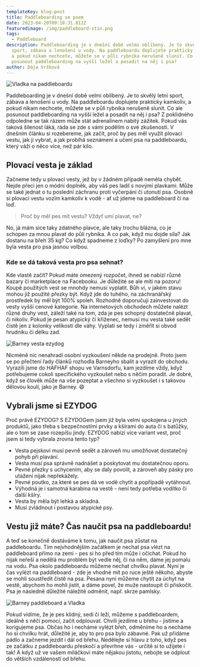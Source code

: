```yaml
---
templateKey: blog-post
title: Paddleboarding se psem
date: 2023-04-20T09:18:31.812Z
featuredimage: /img/paddleboard-stin.png
tags:
  - Paddleboard
description: Paddleboarding je v dnešní době velmi oblíbený. Je to skvělý letní
  sport, zábava a lenošení u vody. Na paddleboardu doplujete prakticky kamkoliv,
  a pokud nikam nechcete, můžete se v půli rybníka nerušeně slunit. Co ale
  posunout paddleboarding na vyšší ležel a posadit na něj i psa?
author: Dája Vršková
---
```

![Vladka na paddleboardu](/img/paddleboard-vladka-fuc.png)

Paddleboarding je v dnešní době velmi oblíbený. Je to skvělý letní sport, zábava a lenošení u vody. Na paddleboardu doplujete prakticky kamkoliv, a pokud nikam nechcete, můžete se v půli rybníka nerušeně slunit. Co ale posunout paddleboarding na vyšší ležel a posadit na něj i psa? Z poklidného odpoledne se tak rázem může stát adrenalinem nabitý zážitek. Pokud vás taková šílenost láká, ráda se zde s vámi podělím o své zkušenosti. V dnešním článku si rozebereme, jak začít, proč by pes měl využít plovací vestu, jak ji vybrat, a jak probíhá seznámení a učení psa na paddleboardu, který váží o něco více, než pár kilo.

## Plovací vesta je základ

Začneme tedy u plovací vesty, jež by v žádném případě neměla chybět. Nejde přeci jen o módní doplněk, aby váš pes ladil s novými plavkami. Může se také jednat o tu poslední záchranu proti vyčerpání či utonutí psa. Osobně si plovací vestu vozím kamkoliv k vodě - ať už jdeme na paddleboard či na loď.

> Proč by měl pes mít vestu? Vždyť umí plavat, ne?

No, já mám sice taky zdatného plavce, ale taky trochu blázna, co je schopen za mnou plavat do půli rybníka. A co pak, když mu dojde síla? Jak dostanu na břeh 35 kg? Co když spadneme z loďky? Po zamyšlení pro mne byla vesta pro psa jasnou volbou.

### Kde se dá taková vesta pro psa sehnat?

Kde vlastě začít? Pokud máte omezený rozpočet, ihned se nabízí různé bazary či marketplace na Facebooku. Je důležité se ale míti na pozoru! Koupě použitých vest se mnohdy nemusí vyplatit. Bůh ví, v jakém stavu mohou již použité přezky být. Když jde do tuhého, na záchranářský prostředek by měl být 100% spoleh. Rozhodně doporučuji zainvestovat do vesty vyšší cenové kategorie. Na internetových obchodech můžete nalézt různé druhy vest, záleží také na tom, zda je pes schopný dostatečně plavat, či nikoliv. Pokud je pesan atypický či kříženec, nemusí mu vesta také sedět čistě jen z kolonky velikosti dle váhy. Vyplatí se tedy i změřit si obvod hrudníku či délku zad.

![Barney vesta ezydog](/img/barney-ezydog-1.png)

Nicméně nic nenahradí osobní vyzkoušení někde na prodejně. Proto jsem se po přečtení řady článků rozhodla Barneyho sbalit a vyrazit do obchodu. Vyrazili jsme do HAFHAF shopu ve Varnsdorfu, kam jezdíme vždy, když potřebujeme cokoli specifického vyzkoušet nebo s něčím poradit. Je dobré, když se člověk může na vše pozeptat a všechno si vyzkoušet i s takovou dělovou koulí, jako je Barney. 😄

## Vybrali jsme si EZYDOG

Proč právě EZYDOG? S EZYDOGem jsem již byla velmi spokojena u jiných produktů, jako třeba s bezpečnostími prvky a kšírami do auta či s batůžky, ale o tom se zase rozepíšu jindy. EZYDOG nabízí více variant vest, proč jsem si tedy vybrala zrovna tento typ?

* Vesta pejskovi musí pevně sedět a zároveň mu umožňovat dostatečný pohyb při plavání.
* Vesta musí psa správně nadnášet a poskytovat mu dostatečnou oporu.
* Pevné přezky s uchycením, aby se daly povolit, a zároveň aby pásky pro utažení nijak nepřekážely.
* Pevné poutko, za které se pes dá ve vodě chytit a popřípadě vytáhnout.
* Výhodná je i samotná karabina na vestě - není tedy potřeba vodítko či další kšíry.
* Vesta by měla být lehká a skladná.
* Musí zvládnout i postavou atypické psy.

## Vestu již máte? Čas naučit psa na paddleboardu!

A teď se konečně dostáváme k tomu, jak naučit psa zůstat na paddleboardu. Tím nejvhodnějším začátkem je nechat psa vlézt na paddleboard přímo na zemi - pes si ho před tím může i očichat. Pokud ho nijak neřeší a nedělá mu problém být vedle něj, či na něm, dáme jej pomalu na vodu. Psa okolo paddleboardu můžeme nechat chvilku plavat. Nyní je čas vylézt na paddleboard - zde je vhodné mít po ruce ještě někoho, abyste se mohli soustředit čistě na psa. Pesana nyní můžeme chytit za úchyt na vestě, abychom ho mohli jistit, a dáme povel, že muže nastoupit či přiskočit. Psa je následně důležité náležitě odměnit, např. skrze pamlsky.

![Barney paddleboard a Vladka](/img/paddleboard-vladka-fuc.png)

Pokud vidíme, že je pes klidný, sedí či leží, můžeme s paddleboardem, ideálně s něčí pomocí, začít odplouvat. Chvíli jezdíme u břehu - jistíme a korigujeme psa. Občas ho i necháme vylézt břeh, odměníme ho a necháme ho si chvilku hrát, důležité je, aby to pro psa bylo zábavné. Pak už přidáme pádlo a začneme jezdit i dál od břehu. Nedělejte si hlavu z toho, když pes ze začátku z paddleboardu přeskočí a převrhne vás - určitě si to užijete i tak! A když už ve vašem miláčkovi máte nějakou jistotu, nebojte se odplout do větších vzdáleností od břehu.
